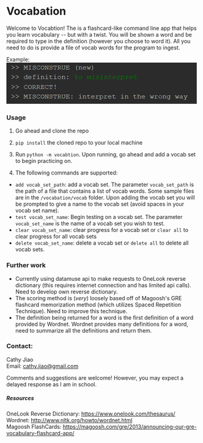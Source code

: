 # Vocabation

Welcome to Vocabtion! The is a flashcard-like command line app that helps you learn vocabulary -- but with a twist. You will be shown a word and be required to type in the definition (however you choose to word it). All you need to do is provide a file of vocab words for the program to ingest.

Example:
![alt text](/images/example.png)


### Usage
1) Go ahead and clone the repo
2) ```pip install``` the cloned repo to your local machine
3) Run ```python -m vocabtion```. Upon running, go ahead and add a vocab set to begin practicing on.

4) The following commands are supported:

- ```add vocab_set_path```: add a vocab set. The parameter ```vocab_set_path``` is the path of a file that contains a list of vocab words. Some sample files are in the ```/vocabation/vocab``` folder. Upon adding the vocab set you will be prompted to give a name to the vocab set (avoid spaces in your vocab set name).
- ```test vocab_set_name```: Begin testing on a vocab set. The parameter ```vocab_set_name``` is the name of a vocab set you wish to test.
- ```clear vocab_set_name```: clear progress for a vocab set or ```clear all``` to clear progress for all vocab sets
- ```delete vocab_set_name```: delete a vocab set or ```delete all``` to delete all vocab sets.


### Further work
- Currently using datamuse api to make requests to OneLook reverse dictionary (this requires internet connection and has limited api calls). Need to develop own reverse dictionary.
- The scoring method is (*very*) loosely based off of Magoosh's GRE flashcard memorization method (which utilizes Spaced Repetition Technique). Need to improve this technique.
- The definition being returned for a word is the first definition of a word provided by Wordnet. Wordnet provides many definitions for a word, need to summarize all the definitions and return them.

### Contact:
Cathy Jiao  
Email: cathy.jiao@gmail.com

Comments and suggestions are welcome! However, you may expect a delayed response as I am in school.

##### Resources
OneLook Reverse Dictionary: https://www.onelook.com/thesaurus/   
Wordnet: http://www.nltk.org/howto/wordnet.html  
Magoosh FlashCards:  https://magoosh.com/gre/2013/announcing-our-gre-vocabulary-flashcard-app/